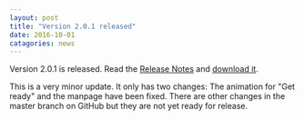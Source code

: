 ```yaml
---
layout: post
title: "Version 2.0.1 released"
date: 2016-10-01
catagories: news
---
```

Version 2.0.1 is released. Read the [Release Notes](https://raw.githubusercontent.com/blockattack/blockattack-game/v2.0.X/ReleaseNotes-2.0.1.txt) and [download it](http://www.blockattack.net/download/).

This is a very minor update. It only has two changes: The animation for "Get ready" and the manpage have been fixed.
There are other changes in the master branch on GitHub but they are not yet ready for release.
